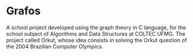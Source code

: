 # Grafos
  A school project developed using the graph theory in C language, for the school subject of Algorithms and Data Structures at COLTEC UFMG. The project called Orkut, whose idea consists in solving the Orkut question of the 2004 Brazilian Computer Olympics.
